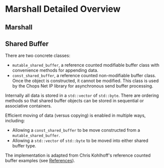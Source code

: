 # Marshall Detailed Overview

## Marshall


## Shared Buffer

There are two concrete classes:
- `mutable_shared_buffer`, a reference counted modifiable buffer class with convenience methods for appending data.
- `const_shared_buffer`, a reference counted non-modifiable buffer class. Once the object is constructed, it cannot be modified. This class is used by the Chops Net IP library for asynchronous send buffer processing.

Internally all data is stored in a `std::vector` of `std::byte`. There are ordering methods so that shared buffer objects can be stored in sequential or associative containers.

Efficient moving of data (versus copying) is enabled in multiple ways, including:
- Allowing a `const_shared_buffer` to be move constructed from a `mutable_shared_buffer`.
- Allowing a `std::vector` of `std::byte` to be moved into either shared buffer type.

The implementation is adapted from Chris Kohlhoff's reference counted buffer examples (see [References](references.md)). 

